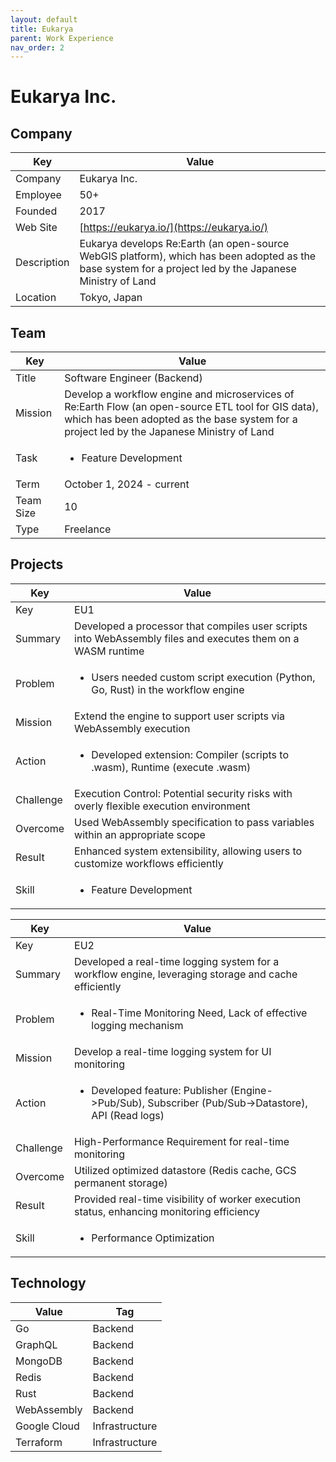 ```yaml
---
layout: default
title: Eukarya
parent: Work Experience
nav_order: 2
---
```


# Eukarya Inc.

## Company

| Key         | Value                                                                                                                                                           |
| ----------- | --------------------------------------------------------------------------------------------------------------------------------------------------------------- |
| Company     | Eukarya Inc.                                                                                                                                                    |
| Employee    | 50+                                                                                                                                                             |
| Founded     | 2017                                                                                                                                                            |
| Web Site    | [https://eukarya.io/](https://eukarya.io/)                                                                                                              |
| Description | Eukarya develops Re:Earth (an open-source WebGIS platform), which has been adopted as the base system for a project led by the Japanese Ministry of Land |
| Location    | Tokyo, Japan                                                                                                                                                    |

## Team

<table>
  <thead>
    <tr>
      <th>Key</th>
      <th>Value</th>
    </tr>
  </thead>
  <tbody>
    <tr>
      <td>Title</td>
      <td>Software Engineer (Backend)</td>
    </tr>
    <tr>
      <td>Mission</td>
      <td>Develop a workflow engine and microservices of Re:Earth Flow (an open-source ETL tool for GIS data), which has been adopted as the base system for a project led by the Japanese Ministry of Land</td>
    </tr>
    <tr>
      <td>Task</td>
      <td><ul><li>Feature Development</li></ul></td>
    </tr>
    <tr>
      <td>Term</td>
      <td>October 1, 2024 - current</td>
    </tr>
    <tr>
      <td>Team Size</td>
      <td>10</td>
    </tr>
    <tr>
      <td>Type</td>
      <td>Freelance</td>
    </tr>
  </tbody>
</table>

## Projects

<table>
  <thead>
    <tr>
      <th>Key</th>
      <th>Value</th>
    </tr>
  </thead>
  <tbody>
    <tr>
      <td>Key</td>
      <td>EU1</td>
    </tr>
    <tr>
      <td>Summary</td>
      <td>Developed a processor that compiles user scripts into WebAssembly files and executes them on a WASM runtime</td>
    </tr>
    <tr>
      <td>Problem</td>
      <td><ul><li>Users needed custom script execution (Python, Go, Rust) in the workflow engine</li></ul></td>
    </tr>
    <tr>
      <td>Mission</td>
      <td>Extend the engine to support user scripts via WebAssembly execution</td>
    </tr>
    <tr>
      <td>Action</td>
      <td><ul><li>Developed extension: Compiler (scripts to .wasm), Runtime (execute .wasm)</li></ul></td>
    </tr>
    <tr>
      <td>Challenge</td>
      <td>Execution Control: Potential security risks with overly flexible execution environment</td>
    </tr>
    <tr>
      <td>Overcome</td>
      <td>Used WebAssembly specification to pass variables within an appropriate scope</td>
    </tr>
    <tr>
      <td>Result</td>
      <td>Enhanced system extensibility, allowing users to customize workflows efficiently</td>
    </tr>
    <tr>
      <td>Skill</td>
      <td><ul><li>Feature Development</li></ul></td>
    </tr>
  </tbody>
</table>

<table>
  <thead>
    <tr>
      <th>Key</th>
      <th>Value</th>
    </tr>
  </thead>
  <tbody>
    <tr>
      <td>Key</td>
      <td>EU2</td>
    </tr>
    <tr>
      <td>Summary</td>
      <td>Developed a real-time logging system for a workflow engine, leveraging storage and cache efficiently</td>
    </tr>
    <tr>
      <td>Problem</td>
      <td><ul><li>Real-Time Monitoring Need, Lack of effective logging mechanism</li></ul></td>
    </tr>
    <tr>
      <td>Mission</td>
      <td>Develop a real-time logging system for UI monitoring</td>
    </tr>
    <tr>
      <td>Action</td>
      <td><ul><li>Developed feature: Publisher (Engine->Pub/Sub), Subscriber (Pub/Sub->Datastore), API (Read logs)</li></ul></td>
    </tr>
    <tr>
      <td>Challenge</td>
      <td>High-Performance Requirement for real-time monitoring</td>
    </tr>
    <tr>
      <td>Overcome</td>
      <td>Utilized optimized datastore (Redis cache, GCS permanent storage)</td>
    </tr>
    <tr>
      <td>Result</td>
      <td>Provided real-time visibility of worker execution status, enhancing monitoring efficiency</td>
    </tr>
    <tr>
      <td>Skill</td>
      <td><ul><li>Performance Optimization</li></ul></td>
    </tr>
  </tbody>
</table>

## Technology

| Value        | Tag            |
| ------------ | -------------- |
| Go           | Backend        |
| GraphQL      | Backend        |
| MongoDB      | Backend        |
| Redis        | Backend        |
| Rust         | Backend        |
| WebAssembly  | Backend        |
| Google Cloud | Infrastructure |
| Terraform    | Infrastructure | 